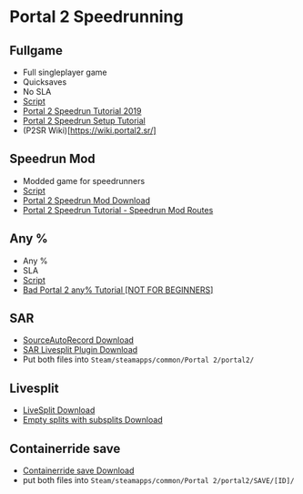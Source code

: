 # Portal 2 Speedrunning



## Fullgame
 - Full singleplayer game
 - Quicksaves
 - No SLA
 - [Script](portal2_fullgame.md)
 - [Portal 2 Speedrun Tutorial 2019](https://www.youtube.com/watch?v=ZjQJmEPy50Y&list=PLc4Y8DtiFCXDcrbhmmnObxw7n7GoiTIwn)
 - [Portal 2 Speedrun Setup Tutorial](https://youtu.be/TA8XI_Kv9iw)
 - (P2SR Wiki)[https://wiki.portal2.sr/]

  

## Speedrun Mod
 - Modded game for speedrunners
 - [Script](portal2_speedrun-mod.md)
 - [Portal 2 Speedrun Mod Download](https://krzyhau.github.io/Portal2SpeedrunMod/)
 - [Portal 2 Speedrun Tutorial - Speedrun Mod Routes](https://youtu.be/YdhtMz19cXU)

  

## Any %
 - Any %
 - SLA
 - [Script](portal2_any.md)
 - [Bad Portal 2 any% Tutorial [NOT FOR BEGINNERS]](https://youtu.be/J7ogCyngmxw)



## SAR
 - [SourceAutoRecord Download](https://github.com/Blenderiste09/SourceAutoRecord/releases)
 - [SAR Livesplit Plugin Download](https://raw.githubusercontent.com/p2sr/SourceAutoRecord/master/livesplit/sar.asl)
 - Put both files into `Steam/steamapps/common/Portal 2/portal2/`



## Livesplit
 - [LiveSplit Download](http://livesplit.org/downloads/)
 - [Empty splits with subsplits Download](https://www.speedrun.com/splits/Portal2BlankSplits_xbb9u.zip)


## Containerride save
 - [Containerride save Download](https://bit.ly/2CSJgWf)
 - put both files into `Steam/steamapps/common/Portal 2/portal2/SAVE/[ID]/`
